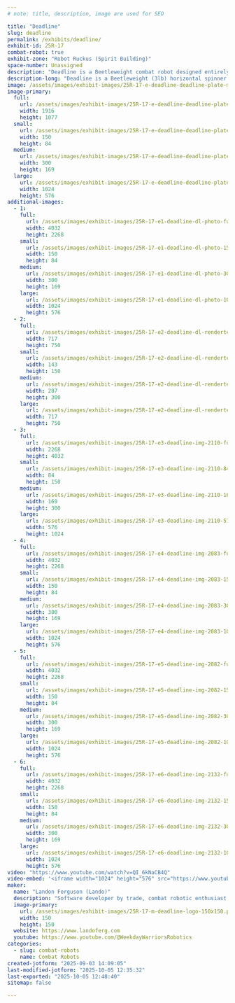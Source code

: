 ```yaml
---
# note: title, description, image are used for SEO

title: "Deadline"
slug: deadline
permalink: /exhibits/deadline/
exhibit-id: 25R-17
combat-robot: true
exhibit-zone: "Robot Ruckus (Spirit Building)"
space-number: Unassigned
description: "Deadline is a Beetleweight combat robot designed entirely by me."
description-long: "Deadline is a Beetleweight (3lb) horizontal spinner combat robot. It utilizes a brushless 2814 motor & belt / pulley system to deliver power to the weapon. Everything on the bot is custom. It has a 3d printed frame made of TPU & urethane wheels I cast myself, as well as an AR600 steel weapon that weighs ~240g. (The weapon system, or spinning mass, in total is about 300g or ~2/3 of a pound). The weapon support struts & top / bottom plates were cut by my friend Zack Babcock, & the steel weapon was plasma cut courtesy of Tri City Laser inc. from NC."
image: /assets/images/exhibit-images/25R-17-e-deadline-deadline-plate-makerfaire-300x169.png
image-primary: 
  full:
    url: /assets/images/exhibit-images/25R-17-e-deadline-deadline-plate-makerfaire-full.png
    width: 1916
    height: 1077
  small:
    url: /assets/images/exhibit-images/25R-17-e-deadline-deadline-plate-makerfaire-150x84.png
    width: 150
    height: 84
  medium:
    url: /assets/images/exhibit-images/25R-17-e-deadline-deadline-plate-makerfaire-300x169.png
    width: 300
    height: 169
  large:
    url: /assets/images/exhibit-images/25R-17-e-deadline-deadline-plate-makerfaire-1024x576.png
    width: 1024
    height: 576
additional-images: 
  - 1:
    full:
      url: /assets/images/exhibit-images/25R-17-e1-deadline-dl-photo-full.jpg
      width: 4032
      height: 2268
    small:
      url: /assets/images/exhibit-images/25R-17-e1-deadline-dl-photo-150x84.jpg
      width: 150
      height: 84
    medium:
      url: /assets/images/exhibit-images/25R-17-e1-deadline-dl-photo-300x169.jpg
      width: 300
      height: 169
    large:
      url: /assets/images/exhibit-images/25R-17-e1-deadline-dl-photo-1024x576.jpg
      width: 1024
      height: 576
  - 2:
    full:
      url: /assets/images/exhibit-images/25R-17-e2-deadline-dl-rendertest2-full.jpg
      width: 717
      height: 750
    small:
      url: /assets/images/exhibit-images/25R-17-e2-deadline-dl-rendertest2-143x150.jpg
      width: 143
      height: 150
    medium:
      url: /assets/images/exhibit-images/25R-17-e2-deadline-dl-rendertest2-287x300.jpg
      width: 287
      height: 300
    large:
      url: /assets/images/exhibit-images/25R-17-e2-deadline-dl-rendertest2-717x750.jpg
      width: 717
      height: 750
  - 3:
    full:
      url: /assets/images/exhibit-images/25R-17-e3-deadline-img-2110-full.jpg
      width: 2268
      height: 4032
    small:
      url: /assets/images/exhibit-images/25R-17-e3-deadline-img-2110-84x150.jpg
      width: 84
      height: 150
    medium:
      url: /assets/images/exhibit-images/25R-17-e3-deadline-img-2110-169x300.jpg
      width: 169
      height: 300
    large:
      url: /assets/images/exhibit-images/25R-17-e3-deadline-img-2110-576x1024.jpg
      width: 576
      height: 1024
  - 4:
    full:
      url: /assets/images/exhibit-images/25R-17-e4-deadline-img-2083-full.jpg
      width: 4032
      height: 2268
    small:
      url: /assets/images/exhibit-images/25R-17-e4-deadline-img-2083-150x84.jpg
      width: 150
      height: 84
    medium:
      url: /assets/images/exhibit-images/25R-17-e4-deadline-img-2083-300x169.jpg
      width: 300
      height: 169
    large:
      url: /assets/images/exhibit-images/25R-17-e4-deadline-img-2083-1024x576.jpg
      width: 1024
      height: 576
  - 5:
    full:
      url: /assets/images/exhibit-images/25R-17-e5-deadline-img-2082-full.jpg
      width: 4032
      height: 2268
    small:
      url: /assets/images/exhibit-images/25R-17-e5-deadline-img-2082-150x84.jpg
      width: 150
      height: 84
    medium:
      url: /assets/images/exhibit-images/25R-17-e5-deadline-img-2082-300x169.jpg
      width: 300
      height: 169
    large:
      url: /assets/images/exhibit-images/25R-17-e5-deadline-img-2082-1024x576.jpg
      width: 1024
      height: 576
  - 6:
    full:
      url: /assets/images/exhibit-images/25R-17-e6-deadline-img-2132-full.jpg
      width: 4032
      height: 2268
    small:
      url: /assets/images/exhibit-images/25R-17-e6-deadline-img-2132-150x84.jpg
      width: 150
      height: 84
    medium:
      url: /assets/images/exhibit-images/25R-17-e6-deadline-img-2132-300x169.jpg
      width: 300
      height: 169
    large:
      url: /assets/images/exhibit-images/25R-17-e6-deadline-img-2132-1024x576.jpg
      width: 1024
      height: 576
video: "https://www.youtube.com/watch?v=QI_6kNaCB4Q"
video-embed: '<iframe width="1024" height="576" src="https://www.youtube.com/embed/QI_6kNaCB4Q?feature=oembed" frameborder="0" allow="accelerometer; autoplay; clipboard-write; encrypted-media; gyroscope; picture-in-picture; web-share" referrerpolicy="strict-origin-when-cross-origin" allowfullscreen title="Deadline Reveal"></iframe>'
maker: 
  name: "Landon Ferguson (Lando)"
  description: "Software developer by trade, combat robotic enthusiast by hobby. I love building robots & fighting them! I've only been making & building robots for ~1.5 years but got into the hobby by doing the FIRST Robotics Compeition (FRC) in High School. I now do it with my best friend Zack who is also competing with his robot, Sunday Scaries."
  image-primary:
    url: /assets/images/exhibit-images/25R-17-m-deadline-logo-150x150.png
    width: 150
    height: 150
  website: https://www.landoferg.com
  youtube: https://www.youtube.com/@WeekdayWarriorsRobotics
categories: 
  - slug: combat-robots
    name: Combat Robots
created-jotform: "2025-09-03 14:09:05"
last-modified-jotform: "2025-10-05 12:35:32"
last-exported: "2025-10-05 12:48:40"
sitemap: false

---
```

